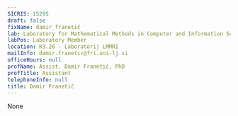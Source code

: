 ```yaml
---
SICRIS: 15295
draft: false
fixName: damir_franetič
lab: Laboratory for Mathematical Methods in Computer and Information Science
labPos: Laboratory Member
location: R3.26 - Laboratorij LMMRI
mailInfo: damir.franetic@fri.uni-lj.si
officeHours: null
profName: Assist. Damir Franetič, PhD
profTitle: Assistant
telephoneInfo: null
title: Damir Franetič
---
```


None